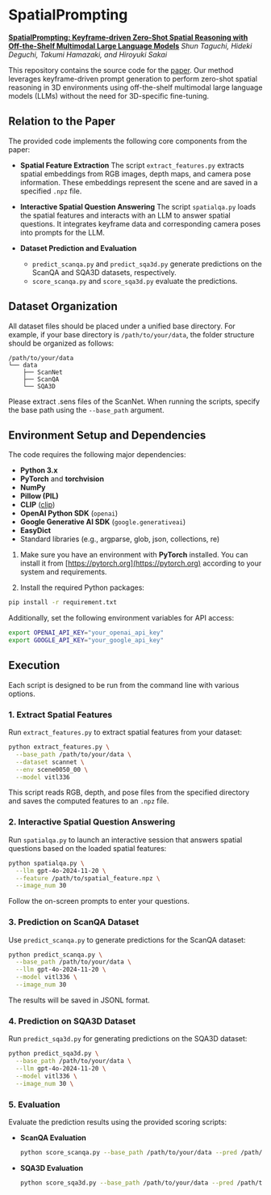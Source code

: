 # SpatialPrompting

[**SpatialPrompting: Keyframe-driven Zero-Shot Spatial Reasoning with Off-the-Shelf Multimodal Large Language Models**](http://arxiv.org/abs/2505.04911)
*Shun Taguchi, Hideki Deguchi, Takumi Hamazaki, and Hiroyuki Sakai*

This repository contains the source code for the [paper](http://arxiv.org/abs/2505.04911). Our method leverages keyframe-driven prompt generation to perform zero-shot spatial reasoning in 3D environments using off-the-shelf multimodal large language models (LLMs) without the need for 3D-specific fine-tuning.

## Relation to the Paper

The provided code implements the following core components from the paper:

- **Spatial Feature Extraction**
  The script `extract_features.py` extracts spatial embeddings from RGB images, depth maps, and camera pose information. These embeddings represent the scene and are saved in a specified `.npz` file.

- **Interactive Spatial Question Answering**
  The script `spatialqa.py` loads the spatial features and interacts with an LLM to answer spatial questions. It integrates keyframe data and corresponding camera poses into prompts for the LLM.

- **Dataset Prediction and Evaluation**
  - `predict_scanqa.py` and `predict_sqa3d.py` generate predictions on the ScanQA and SQA3D datasets, respectively.
  - `score_scanqa.py` and `score_sqa3d.py` evaluate the predictions.

## Dataset Organization

All dataset files should be placed under a unified base directory. For example, if your base directory is `/path/to/your/data`, the folder structure should be organized as follows:

```
/path/to/your/data
└── data
    ├── ScanNet
    ├── ScanQA
    └── SQA3D
```

Please extract .sens files of the ScanNet.
When running the scripts, specify the base path using the `--base_path` argument. 

## Environment Setup and Dependencies

The code requires the following major dependencies:

- **Python 3.x**
- **PyTorch** and **torchvision**
- **NumPy**
- **Pillow (PIL)**
- **CLIP** ([clip](https://github.com/openai/CLIP]))
- **OpenAI Python SDK** (`openai`)
- **Google Generative AI SDK** (`google.generativeai`)
- **EasyDict**
- Standard libraries (e.g., argparse, glob, json, collections, re)

1. Make sure you have an environment with **PyTorch** installed. You can install it from [https://pytorch.org](https://pytorch.org) according to your system and requirements.

2. Install the required Python packages:
```bash
pip install -r requirement.txt
```

Additionally, set the following environment variables for API access:

```bash
export OPENAI_API_KEY="your_openai_api_key"
export GOOGLE_API_KEY="your_google_api_key"
```

## Execution

Each script is designed to be run from the command line with various options.

### 1. Extract Spatial Features

Run `extract_features.py` to extract spatial features from your dataset:

```bash
python extract_features.py \
  --base_path /path/to/your/data \
  --dataset scannet \
  --env scene0050_00 \
  --model vitl336
```

This script reads RGB, depth, and pose files from the specified directory and saves the computed features to an `.npz` file.

### 2. Interactive Spatial Question Answering

Run `spatialqa.py` to launch an interactive session that answers spatial questions based on the loaded spatial features:

```bash
python spatialqa.py \
  --llm gpt-4o-2024-11-20 \
  --feature /path/to/spatial_feature.npz \
  --image_num 30
```

Follow the on-screen prompts to enter your questions.

### 3. Prediction on ScanQA Dataset

Use `predict_scanqa.py` to generate predictions for the ScanQA dataset:

```bash
python predict_scanqa.py \
  --base_path /path/to/your/data \
  --llm gpt-4o-2024-11-20 \
  --model vitl336 \
  --image_num 30
```

The results will be saved in JSONL format.

### 4. Prediction on SQA3D Dataset

Run `predict_sqa3d.py` for generating predictions on the SQA3D dataset:

```bash
python predict_sqa3d.py \
  --base_path /path/to/your/data \
  --llm gpt-4o-2024-11-20 \
  --model vitl336 \
  --image_num 30 \
```

### 5. Evaluation

Evaluate the prediction results using the provided scoring scripts:

- **ScanQA Evaluation**

  ```bash
  python score_scanqa.py --base_path /path/to/your/data --pred /path/to/prediction.jsonl [--use_spice]
  ```

- **SQA3D Evaluation**

  ```bash
  python score_sqa3d.py --base_path /path/to/your/data --pred /path/to/prediction.jsonl
  ```
